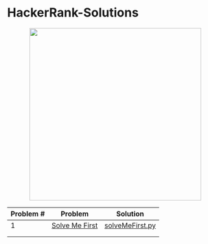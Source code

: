 # HackerRank-Solutions


<div align="center">
    <img src="https://hackerrankblog-aaa3.kxcdn.com/wp-content/uploads/2018/03/HR-Logo-Main.png" width="400px"</img> 
</div>


| Problem #  | Problem     | Solution |
|------------|-------------|----------|
| 1          |[Solve Me First](https://www.hackerrank.com/challenges/solve-me-first/problem) | [solveMeFirst.py](https://github.com/hilalekinci/HackerRank-Solutions/blob/master/Codes/solveMeFirst.py) |
|            |             |          |
|            |             |          |


